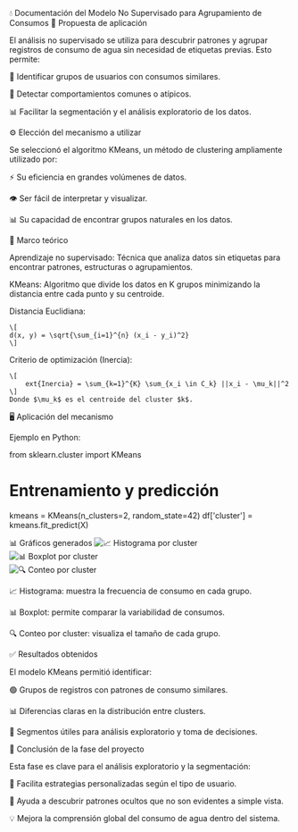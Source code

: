 💧 Documentación del Modelo No Supervisado para Agrupamiento de Consumos
📌 Propuesta de aplicación

El análisis no supervisado se utiliza para descubrir patrones y agrupar registros de consumo de agua sin necesidad de etiquetas previas.
Esto permite:

👥 Identificar grupos de usuarios con consumos similares.

🔎 Detectar comportamientos comunes o atípicos.

📊 Facilitar la segmentación y el análisis exploratorio de los datos.

⚙️ Elección del mecanismo a utilizar

Se seleccionó el algoritmo KMeans, un método de clustering ampliamente utilizado por:

⚡ Su eficiencia en grandes volúmenes de datos.

👁️ Ser fácil de interpretar y visualizar.

📊 Su capacidad de encontrar grupos naturales en los datos.

📖 Marco teórico

Aprendizaje no supervisado:
Técnica que analiza datos sin etiquetas para encontrar patrones, estructuras o agrupamientos.

KMeans:
Algoritmo que divide los datos en K grupos minimizando la distancia entre cada punto y su centroide.

Distancia Euclidiana:
  
	\[
	d(x, y) = \sqrt{\sum_{i=1}^{n} (x_i - y_i)^2}
	\]

Criterio de optimización (Inercia):
  
	\[
		ext{Inercia} = \sum_{k=1}^{K} \sum_{x_i \in C_k} ||x_i - \mu_k||^2
	\]
	Donde $\mu_k$ es el centroide del cluster $k$.

🖥️ Aplicación del mecanismo

Ejemplo en Python:

from sklearn.cluster import KMeans

# Entrenamiento y predicción
kmeans = KMeans(n_clusters=2, random_state=42)
df['cluster'] = kmeans.fit_predict(X)

📊 Gráficos generados
![📈 Histograma por cluster](graficas/histograma_cluster.png)  
![📊 Boxplot por cluster](graficas/boxplot_cluster.png)  
![🔍 Conteo por cluster](graficas/conteo_cluster.png)  


📈 Histograma: muestra la frecuencia de consumo en cada grupo.

📊 Boxplot: permite comparar la variabilidad de consumos.

🔍 Conteo por cluster: visualiza el tamaño de cada grupo.

✅ Resultados obtenidos

El modelo KMeans permitió identificar:

🟢 Grupos de registros con patrones de consumo similares.

📊 Diferencias claras en la distribución entre clusters.

🔎 Segmentos útiles para análisis exploratorio y toma de decisiones.

🏁 Conclusión de la fase del proyecto

Esta fase es clave para el análisis exploratorio y la segmentación:

🤝 Facilita estrategias personalizadas según el tipo de usuario.

🚨 Ayuda a descubrir patrones ocultos que no son evidentes a simple vista.

💡 Mejora la comprensión global del consumo de agua dentro del sistema.